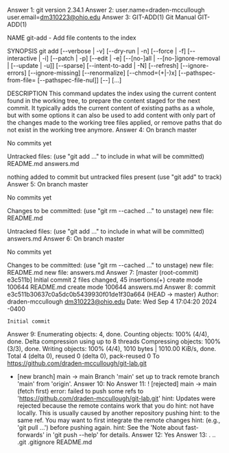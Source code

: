 Answer 1: 
git version 2.34.1
Answer 2: 
user.name=draden-mccullough
user.email=dm310223@ohio.edu
Answer 3:
 GIT-ADD(1)                        Git Manual                        GIT-ADD(1)

NAME
       git-add - Add file contents to the index

SYNOPSIS
       git add [--verbose | -v] [--dry-run | -n] [--force | -f] [--interactive | -i] [--patch | -p]
                 [--edit | -e] [--[no-]all | --[no-]ignore-removal | [--update | -u]] [--sparse]
                 [--intent-to-add | -N] [--refresh] [--ignore-errors] [--ignore-missing] [--renormalize]
                 [--chmod=(+|-)x] [--pathspec-from-file=<file> [--pathspec-file-nul]]
                 [--] [<pathspec>...]

DESCRIPTION
       This command updates the index using the current content found in the
       working tree, to prepare the content staged for the next commit. It
       typically adds the current content of existing paths as a whole, but
       with some options it can also be used to add content with only part of
       the changes made to the working tree files applied, or remove paths
       that do not exist in the working tree anymore.
Answer 4:
 On branch master

No commits yet

Untracked files:
  (use "git add <file>..." to include in what will be committed)
	README.md
	answers.md

nothing added to commit but untracked files present (use "git add" to track)
Answer 5:
On branch master

No commits yet

Changes to be committed:
  (use "git rm --cached <file>..." to unstage)
	new file:   README.md

Untracked files:
  (use "git add <file>..." to include in what will be committed)
	answers.md
Answer 6:
On branch master

No commits yet

Changes to be committed:
  (use "git rm --cached <file>..." to unstage)
	new file:   README.md
	new file:   answers.md
Answer 7:
[master (root-commit) e3c511b] Initial commit
 2 files changed, 45 insertions(+)
 create mode 100644 README.md
 create mode 100644 answers.md
Answer 8:
commit e3c511b30637c0a5dc0b5439930f01de1f30a664 (HEAD -> master)
Author: draden-mccullough <dm310223@ohio.edu>
Date:   Wed Sep 4 17:04:20 2024 -0400

    Initial commit
Answer 9:
Enumerating objects: 4, done.
Counting objects: 100% (4/4), done.
Delta compression using up to 8 threads
Compressing objects: 100% (3/3), done.
Writing objects: 100% (4/4), 1010 bytes | 1010.00 KiB/s, done.
Total 4 (delta 0), reused 0 (delta 0), pack-reused 0
To https://github.com/draden-mccullough/git-lab.git
 * [new branch]      main -> main
Branch 'main' set up to track remote branch 'main' from 'origin'.
Answer 10:
No
Answer 11:
 ! [rejected]        main -> main (fetch first)
error: failed to push some refs to 'https://github.com/draden-mccullough/git-lab.git'
hint: Updates were rejected because the remote contains work that you do
hint: not have locally. This is usually caused by another repository pushing
hint: to the same ref. You may want to first integrate the remote changes
hint: (e.g., 'git pull ...') before pushing again.
hint: See the 'Note about fast-forwards' in 'git push --help' for details.
Answer 12:
Yes
Answer 13:
.  ..  .git  .gitignore  README.md

